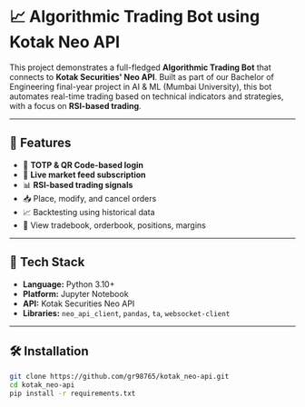 # 📈 Algorithmic Trading Bot using Kotak Neo API

This project demonstrates a full-fledged **Algorithmic Trading Bot** that connects to **Kotak Securities' Neo API**. Built as part of our Bachelor of Engineering final-year project in AI & ML (Mumbai University), this bot automates real-time trading based on technical indicators and strategies, with a focus on **RSI-based trading**.

---

## 🚀 Features

- 🔐 **TOTP & QR Code-based login**
- 📡 **Live market feed subscription**
- 📊 **RSI-based trading signals**
- 📥 Place, modify, and cancel orders
- 📈 Backtesting using historical data
- 📌 View tradebook, orderbook, positions, margins

---

## 🧱 Tech Stack

- **Language:** Python 3.10+
- **Platform:** Jupyter Notebook
- **API:** Kotak Securities Neo API
- **Libraries:** `neo_api_client`, `pandas`, `ta`, `websocket-client`

---

## 🛠️ Installation

```bash
git clone https://github.com/gr98765/kotak_neo-api.git
cd kotak_neo-api
pip install -r requirements.txt
